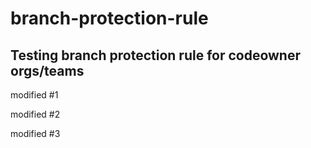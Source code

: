 # branch-protection-rule

## Testing branch protection rule for codeowner orgs/teams
  modified #1 

  modified #2

  modified #3
